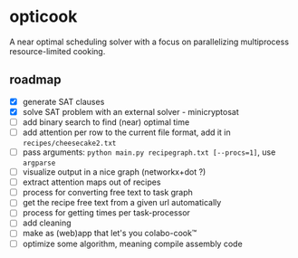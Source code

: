 # opticook

A near optimal scheduling solver with a focus on parallelizing multiprocess resource-limited cooking.

## roadmap

- [x] generate SAT clauses
- [x] solve SAT problem with an external solver - minicryptosat
- [ ] add binary search to find (near) optimal time
- [ ] add attention per row to the current file format, add it in `recipes/cheesecake2.txt`
- [ ] pass arguments: `python main.py recipegraph.txt [--procs=1]`, use `argparse`
- [ ] visualize output in a nice graph (networkx+dot ?)
- [ ] extract attention maps out of recipes
- [ ] process for converting free text to task graph
- [ ] get the recipe free text from a given url automatically
- [ ] process for getting times per task-processor
- [ ] add cleaning
- [ ] make as (web)app that let's you colabo-cook™
- [ ] optimize some algorithm, meaning compile assembly code
